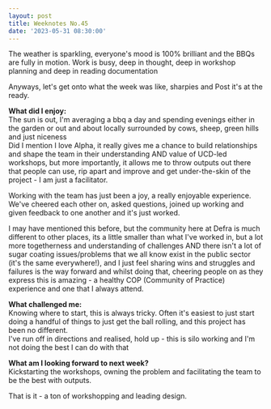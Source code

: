 ```yaml
---
layout: post
title: Weeknotes No.45
date: '2023-05-31 08:30:00'
---
```

The weather is sparkling, everyone's mood is 100% brilliant and the BBQs are fully in motion.
Work is busy, deep in thought, deep in workshop planning and deep in reading documentation 

Anyways, let's get onto what the week was like, sharpies and Post it's at the ready.

<strong>What did I enjoy:</strong><br>
The sun is out, I'm averaging a bbq a day and spending evenings either in the garden or out and about locally surrounded by cows, sheep, green hills and just niceness<br>
Did I mention I love Alpha, it really gives me a chance to build relationships and shape the team in their understanding AND value of UCD-led workshops, but more importantly, it allows me to throw outputs out there that people can use, rip apart and improve and get under-the-skin of the project - I am just a facilitator.

Working with the team has just been a joy, a really enjoyable experience. We've cheered each other on, asked questions, joined up working and given feedback to one another and it's just worked.

I may have mentioned this before, but the community here at Defra is much different to other places, its a little smaller than what I've worked in, but a lot more togetherness and understanding of challenges AND there isn't a lot of sugar coating issues/problems that we all know exist in the public sector (it's the same everywhere!), and I just feel sharing wins and struggles and failures is the way forward and whilst doing that, cheering people on as they express this is amazing - a healthy COP (Community of Practice) experience and one that I always attend.

<strong>What challenged me:</strong><br>
Knowing where to start, this is always tricky. Often it's easiest to just start doing a handful of things to just get the ball rolling, and this project has been no different.<br>
I've run off in directions and realised, hold up - this is silo working and I'm not doing the best I can do with that

<strong>What am I looking forward to next week?</strong><br>
Kickstarting the workshops, owning the problem and facilitating the team to be the best with outputs.

That is it - a ton of workshopping and leading design.
